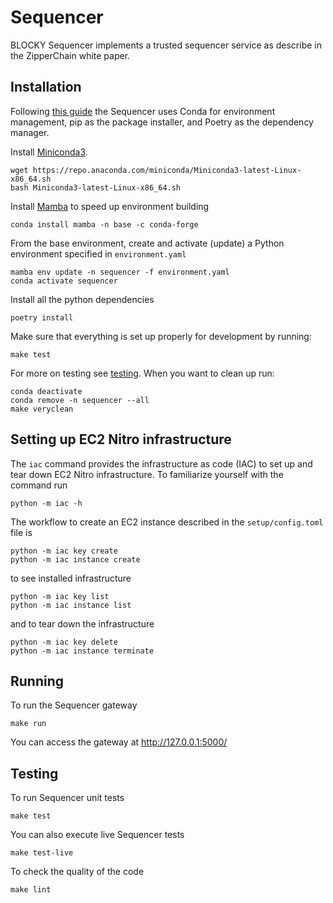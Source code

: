 # Sequencer

BLOCKY Sequencer implements a trusted sequencer service as describe in
the ZipperChain white paper.

## Installation

Following [this
guide](https://ealizadeh.com/blog/guide-to-python-env-pkg-dependency-using-conda-poetry)
the Sequencer uses Conda for environment management, pip as the package
installer, and Poetry as the dependency manager.

Install [Miniconda3](https://docs.conda.io/en/latest/miniconda.html#linux-installers).

    wget https://repo.anaconda.com/miniconda/Miniconda3-latest-Linux-x86_64.sh
    bash Miniconda3-latest-Linux-x86_64.sh

Install [Mamba](https://github.com/mamba-org/mamba) to speed up environment building

    conda install mamba -n base -c conda-forge

From the base environment,
create and activate (update) a Python environment specified in `environment.yaml`

    mamba env update -n sequencer -f environment.yaml
    conda activate sequencer

Install all the python dependencies

    poetry install

Make sure that everything is set up properly for development by running:

    make test

For more on testing see [testing](#testing).  When you want to clean up run:

    conda deactivate
    conda remove -n sequencer --all
    make veryclean

## Setting up EC2 Nitro infrastructure

The `iac` command provides the infrastructure as code (IAC) to set up and tear down EC2 Nitro infrastructure.
To familiarize yourself with the command run

    python -m iac -h

The workflow to create an EC2 instance described in the `setup/config.toml` file is

    python -m iac key create
    python -m iac instance create

to see installed infrastructure

    python -m iac key list
    python -m iac instance list

and to tear down the infrastructure

    python -m iac key delete
    python -m iac instance terminate


## Running

To run the Sequencer gateway

    make run

You can access the gateway at http://127.0.0.1:5000/

## Testing <a name="testing"></a>

To run Sequencer unit tests

    make test

You can also execute live Sequencer tests

    make test-live

To check the quality of the code

    make lint
